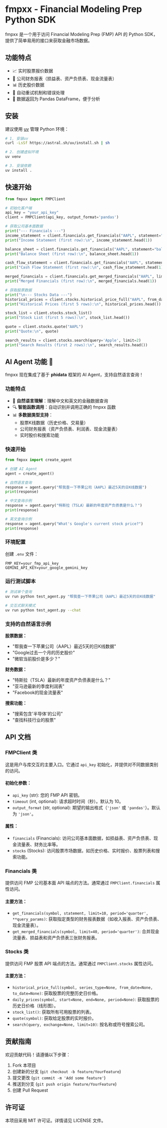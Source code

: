 # fmpxx - Financial Modeling Prep Python SDK

fmpxx 是一个用于访问 Financial Modeling Prep (FMP) API 的 Python SDK，提供了简单易用的接口来获取金融市场数据。

## 功能特点

- 📈 实时股票报价数据
- 💼 公司财务报表（损益表、资产负债表、现金流量表）
- 📊 历史股价数据
- 🔄 自动重试机制和错误处理
- 🐼 数据返回为 Pandas DataFrame，便于分析

## 安装

建议使用 [uv](https://github.com/astral-sh/uv) 管理 Python 环境：

```bash
# 1. 安装uv
curl -LsSf https://astral.sh/uv/install.sh | sh

# 2. 创建虚拟环境
uv venv

# 3. 安装依赖
uv install .
```

## 快速开始

```python
from fmpxx import FMPClient

# 初始化客户端
api_key = "your_api_key"
client = FMPClient(api_key, output_format='pandas')

# 获取公司基本面数据
print("--- Financials ---")
income_statement = client.financials.get_financials("AAPL", statement="income", limit=1)
print("Income Statement (first row):\n", income_statement.head(1))

balance_sheet = client.financials.get_financials("AAPL", statement="balance", limit=1)
print("Balance Sheet (first row):\n", balance_sheet.head(1))

cash_flow_statement = client.financials.get_financials("AAPL", statement="cash", limit=1)
print("Cash Flow Statement (first row):\n", cash_flow_statement.head(1))

merged_financials = client.financials.get_merged_financials("AAPL", limit=1)
print("Merged Financials (first row):\n", merged_financials.head(1))

# 获取股票数据
print("\n--- Stocks Data ---")
historical_prices = client.stocks.historical_price_full("AAPL", from_date="2023-01-01", to_date="2023-01-05")
print("Historical Prices (first 5 rows):\n", historical_prices.head())

stock_list = client.stocks.stock_list()
print("Stock List (first 5 rows):\n", stock_list.head())

quote = client.stocks.quote("AAPL")
print("Quote:\n", quote)

search_results = client.stocks.search(query='Apple', limit=2)
print("Search Results (first 2 rows):\n", search_results.head())
```

## AI Agent 功能 🧠

fmpxx 现在集成了基于 **phidata** 框架的 AI Agent，支持自然语言查询！

### 功能特点
- 🎯 **自然语言理解**：理解中文和英文的金融数据查询
- 🔍 **智能函数调用**：自动识别并调用正确的 fmpxx 函数
- 📊 **多数据类型支持**：
  - 股票K线数据（历史价格、交易量）
  - 公司财务报表（资产负债表、利润表、现金流量表）
  - 实时股价和搜索功能

### 快速开始

```python
from fmpxx import create_agent

# 创建 AI Agent
agent = create_agent()

# 自然语言查询
response = agent.query("帮我查一下苹果公司（AAPL）最近5天的日K线数据")
print(response)

# 中文查询示例
response = agent.query("特斯拉（TSLA）最新的年度资产负债表是什么？")
print(response)

# 英文查询示例
response = agent.query("What's Google's current stock price?")
print(response)
```

### 环境配置

创建 `.env` 文件：
```
FMP_KEY=your_fmp_api_key
GEMINI_API_KEY=your_google_gemini_key
```

### 运行测试脚本

```bash
# 测试单个查询
uv run python test_agent.py "帮我查一下苹果公司（AAPL）最近5天的日K线数据"

# 交互式聊天模式
uv run python test_agent.py --chat
```

### 支持的自然语言示例

**股票数据：**
- "帮我查一下苹果公司（AAPL）最近5天的日K线数据"
- "Google过去一个月的历史股价"
- "微软当前股价是多少？"

**财务数据：**
- "特斯拉（TSLA）最新的年度资产负债表是什么？"
- "亚马逊最新的季度利润表"
- "Facebook的现金流量表"

**搜索功能：**
- "搜索包含'半导体'的公司"
- "查找科技行业的股票"

## API 文档

### FMPClient 类

这是用户与库交互的主要入口。它通过 `api_key` 初始化，并提供对不同数据类别的访问。

#### 初始化参数：
- `api_key` (str): 您的 FMP API 密钥。
- `timeout` (int, optional): 请求超时时间（秒）。默认为 10。
- `output_format` (str, optional): 期望的输出格式（`'json'` 或 `'pandas'`）。默认为 `'json'`。

#### 属性：
- `financials` (Financials): 访问公司基本面数据，如损益表、资产负债表、现金流量表、财务比率等。
- `stocks` (Stocks): 访问股票市场数据，如历史价格、实时报价、股票列表和搜索功能。

### Financials 类

提供访问 FMP 公司基本面 API 端点的方法。通常通过 `FMPClient.financials` 属性访问。

#### 主要方法：
- `get_financials(symbol, statement, limit=10, period='quarter', **query_params)`: 获取指定类型的财务报表数据（如收入报表、资产负债表、现金流量表）。
- `get_merged_financials(symbol, limit=40, period='quarter')`: 合并现金流量表、损益表和资产负债表三张财务报表。

### Stocks 类

提供访问 FMP 股票 API 端点的方法。通常通过 `FMPClient.stocks` 属性访问。

#### 主要方法：
- `historical_price_full(symbol, series_type=None, from_date=None, to_date=None)`: 获取股票的完整历史日价格。
- `daily_prices(symbol, start=None, end=None, period=None)`: 获取股票的历史日价格（线形图）。
- `stock_list()`: 获取所有可用股票的列表。
- `quote(symbol)`: 获取给定股票的实时报价。
- `search(query, exchange=None, limit=10)`: 按名称或符号搜索公司。

## 贡献指南

欢迎贡献代码！请遵循以下步骤：

1. Fork 本项目
2. 创建新的分支 (`git checkout -b feature/YourFeature`)
3. 提交更改 (`git commit -m 'Add some feature'`)
4. 推送到分支 (`git push origin feature/YourFeature`)
5. 创建 Pull Request

## 许可证

本项目采用 MIT 许可证。详情请见 LICENSE 文件。